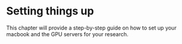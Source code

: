 # Setting things up

This chapter will provide a step-by-step guide on how to set up your macbook and the GPU servers for your research.

```{tableofcontents}
```